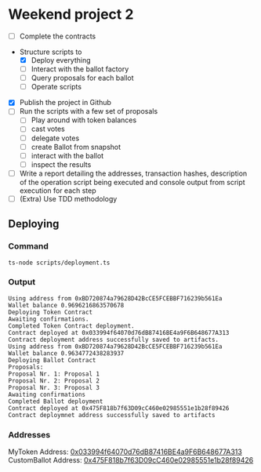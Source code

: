 # Weekend project 2
- [ ] Complete the contracts
- Structure scripts to
  - [x] Deploy everything
  - [ ] Interact with the ballot factory
  - [ ] Query proposals for each ballot
  - [ ] Operate scripts
- [X] Publish the project in Github
- [ ] Run the scripts with a few set of proposals
  - [ ] Play around with token balances
  - [ ] cast votes
  - [ ] delegate votes
  - [ ] create Ballot from snapshot
  - [ ] interact with the ballot
  - [ ] inspect the results
- [ ] Write a report detailing the addresses, transaction hashes, description of the operation script being executed and console output from script execution for each step
- [ ] (Extra) Use TDD methodology

## Deploying
### Command
```shell 
ts-node scripts/deployment.ts
```

### Output
```shell
Using address from 0xBD720874a79628D42BcCE5FCEBBF716239b561Ea
Wallet balance 0.9696216863570678
Deploying Token Contract
Awaiting confirmations.
Completed Token Contract deployment.
Contract deployed at 0x033994f64070d76dB87416BE4a9F6B648677A313
Contract deployment address successfully saved to artifacts. 
Using address from 0xBD720874a79628D42BcCE5FCEBBF716239b561Ea
Wallet balance 0.9634772438283937
Deploying Ballot Contract
Proposals: 
Proposal Nr. 1: Proposal 1
Proposal Nr. 2: Proposal 2
Proposal Nr. 3: Proposal 3
Awaiting confirmations
Completed Ballot deployment
Contract deployed at 0x475F818b7f63D09cC460e02985551e1b28f89426
Contract deploymnet address successfully saved to artifacts
```

### Addresses
MyToken Address: [0x033994f64070d76dB87416BE4a9F6B648677A313](https://ropsten.etherscan.io/address/0x033994f64070d76dB87416BE4a9F6B648677A313)
CustomBallot Address: [0x475F818b7f63D09cC460e02985551e1b28f89426](https://ropsten.etherscan.io/address/0x475F818b7f63D09cC460e02985551e1b28f89426)